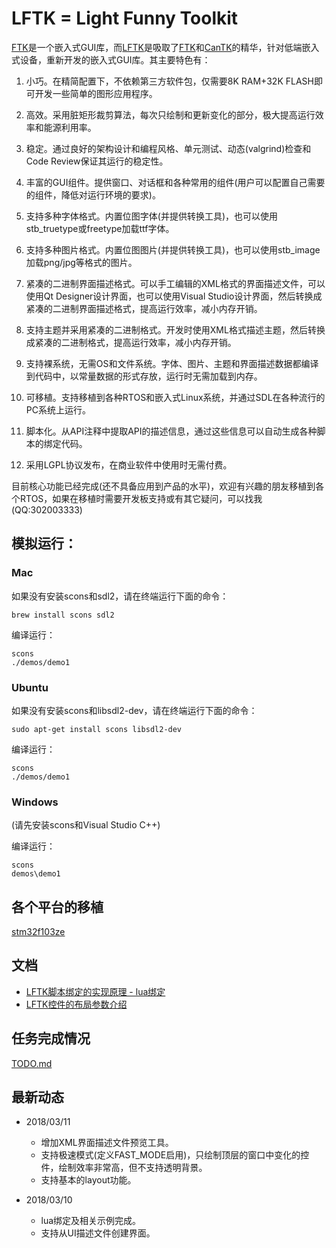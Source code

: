 # LFTK = Light Funny Toolkit

[FTK](https://github.com/xianjimli/ftk)是一个嵌入式GUI库，而[LFTK](https://github.com/xianjimli/lftk)是吸取了[FTK](https://github.com/xianjimli/ftk)和[CanTK](https://github.com/drawapp8/cantk)的精华，针对低端嵌入式设备，重新开发的嵌入式GUI库。其主要特色有：

1. 小巧。在精简配置下，不依赖第三方软件包，仅需要8K RAM+32K FLASH即可开发一些简单的图形应用程序。

2. 高效。采用脏矩形裁剪算法，每次只绘制和更新变化的部分，极大提高运行效率和能源利用率。

3. 稳定。通过良好的架构设计和编程风格、单元测试、动态(valgrind)检查和Code Review保证其运行的稳定性。

4. 丰富的GUI组件。提供窗口、对话框和各种常用的组件(用户可以配置自己需要的组件，降低对运行环境的要求)。

5. 支持多种字体格式。内置位图字体(并提供转换工具)，也可以使用stb_truetype或freetype加载ttf字体。

6. 支持多种图片格式。内置位图图片(并提供转换工具)，也可以使用stb_image加载png/jpg等格式的图片。

7. 紧凑的二进制界面描述格式。可以手工编辑的XML格式的界面描述文件，可以使用Qt Designer设计界面，也可以使用Visual Studio设计界面，然后转换成紧凑的二进制界面描述格式，提高运行效率，减小内存开销。

8. 支持主题并采用紧凑的二进制格式。开发时使用XML格式描述主题，然后转换成紧凑的二进制格式，提高运行效率，减小内存开销。

9. 支持裸系统，无需OS和文件系统。字体、图片、主题和界面描述数据都编译到代码中，以常量数据的形式存放，运行时无需加载到内存。

10. 可移植。支持移植到各种RTOS和嵌入式Linux系统，并通过SDL在各种流行的PC系统上运行。

11. 脚本化。从API注释中提取API的描述信息，通过这些信息可以自动生成各种脚本的绑定代码。

12. 采用LGPL协议发布，在商业软件中使用时无需付费。

目前核心功能已经完成(还不具备应用到产品的水平)，欢迎有兴趣的朋友移植到各个RTOS，如果在移植时需要开发板支持或有其它疑问，可以找我(QQ:302003333)

## 模拟运行：

### Mac

如果没有安装scons和sdl2，请在终端运行下面的命令：

```
brew install scons sdl2
```

编译运行：

```
scons
./demos/demo1
```

### Ubuntu

如果没有安装scons和libsdl2-dev，请在终端运行下面的命令：

```
sudo apt-get install scons libsdl2-dev
```

编译运行：

```
scons
./demos/demo1
```

### Windows

(请先安装scons和Visual Studio C++)

编译运行：

```
scons
demos\demo1
```

## 各个平台的移植

[stm32f103ze](https://github.com/xianjimli/lftk-stm32f103ze-raw.git)

## 文档

* [LFTK脚本绑定的实现原理 - lua绑定](docs/binding_lua.md)
* [LFTK控件的布局参数介绍](docs/layout.md)

## 任务完成情况
[TODO.md](TODO.md)

## 最新动态

* 2018/03/11
    * 增加XML界面描述文件预览工具。
    * 支持极速模式(定义FAST_MODE启用)，只绘制顶层的窗口中变化的控件，绘制效率非常高，但不支持透明背景。
    * 支持基本的layout功能。

* 2018/03/10 
    * lua绑定及相关示例完成。
    * 支持从UI描述文件创建界面。
